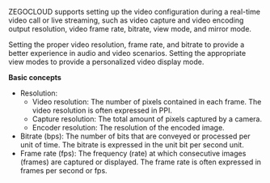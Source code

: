 
ZEGOCLOUD supports setting up the video configuration during a real-time video call or live streaming, such as video capture and video encoding output resolution, video frame rate, bitrate, view mode, and mirror mode.

Setting the proper video resolution, frame rate, and bitrate to provide a better experience in audio and video scenarios. 
Setting the appropriate view modes to provide a personalized video display mode.

**Basic concepts**

- Resolution:
    - Video resolution: The number of pixels contained in each frame. The video resolution is often expressed in PPI.
    - Capture resolution: The total amount of pixels captured by a camera. 
    - Encoder resolution: The resolution of the encoded image.
- Bitrate (bps): The number of bits that are conveyed or processed per unit of time. The bitrate is expressed in the unit bit per second unit. 
- Frame rate (fps): The frequency (rate) at which consecutive images (frames) are captured or displayed. The frame rate is often expressed in frames per second or fps.






